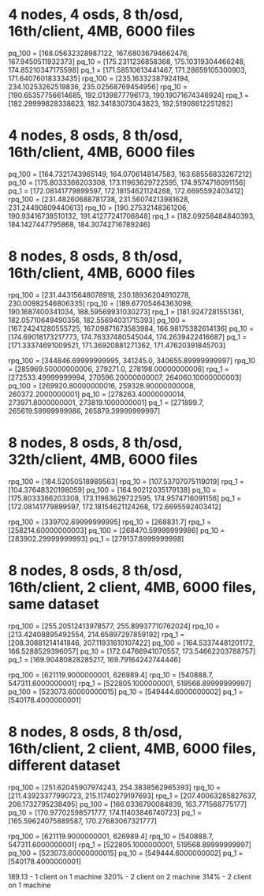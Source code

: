 # 4 nodes, 4 osds, 8 th/osd, 16th/client, 4MB, 6000 files
pq_100 =  [168.05632328987122, 167.68036794662476, 167.9450511932373]
pq_10 =  [175.2311236858368, 175.10319304466248, 174.85210347175598]
pq_1 =  [171.58510613441467, 171.28659105300903, 171.64076018333435]
rpq_100 =  [235.16332387924194, 234.10253262519836, 235.02568769454956]
rpq_10 =  [190.65357756614685, 192.0139877796173, 190.19071674346924]
rpq_1 =  [182.29999828338623, 182.34183073043823, 182.51908612251282]

# 4 nodes, 8 osds, 8 th/osd, 16th/client, 4MB, 6000 files
pq_100 =  [164.7321743965149, 164.0706148147583, 163.68556833267212]
pq_10 =  [175.8033366203308, 173.11963629722595, 174.9574716091156]
pq_1 =  [172.08141779899597, 172.18154621124268, 172.6695592403412]
rpq_100 =  [231.48260688781738, 231.56074213981628, 231.24490809440613]
rpq_10 =  [190.27532148361206, 190.93416738510132, 191.41277241706848]
rpq_1 =  [182.09258484840393, 184.1427447795868, 184.30742716789246]

# 8 nodes, 8 osds, 8 th/osd, 16th/client, 4MB, 6000 files
rpq_100 =  [231.44315648078918, 230.18936204910278, 230.00982546806335]
rpq_10 =  [189.67705464363098, 190.1687400341034, 188.59569931030273]
rpq_1 =  [181.9247281551361, 182.05710649490356, 182.55694031715393]
pq_100 =  [167.24241280555725, 167.09871673583984, 166.98175382614136]
pq_10 =  [174.69018173217773, 174.76337480545044, 174.2639422416687]
pq_1 =  [171.33374691009521, 171.36920881271362, 171.47620391845703]

rpq_100 = [344846.69999999995, 341245.0, 340655.89999999997]
rpq_10 = [285969.50000000006, 279271.0, 278198.00000000006]
rpq_1 = [272533.49999999994, 270596.20000000007, 264060.10000000003]
pq_100 = [269920.80000000016, 259328.90000000008, 260372.2000000001]
pq_10 = [278263.40000000014, 273971.8000000001, 273819.1000000001]
pq_1 = [271899.7, 265619.59999999986, 265879.39999999997]

# 8 nodes, 8 osds, 8 th/osd, 32th/client, 4MB, 6000 files
rpq_100 =  [184.52050518989563]
rpq_10 =  [107.53707075119019]
rpq_1 =  [104.37648320198059]
pq_100 =  [164.90212035179138]
pq_10 =  [175.8033366203308, 173.11963629722595, 174.9574716091156]
pq_1 =  [172.08141779899597, 172.18154621124268, 172.6695592403412]

rpq_100 = [339702.69999999995]
rpq_10 = [268831.7]
rpq_1 = [258214.60000000003]
pq_100 = [268470.59999999986]
pq_10 = [283902.29999999993]
pq_1 = [279137.8999999998]

# 8 nodes, 8 osds, 8 th/osd, 16th/client, 2 client, 4MB, 6000 files, same dataset
rpq_100 = [255.20512413978577, 255.89937710762024]
rpq_10 = [213.42408895492554, 214.65897297859192]
rpq_1 = [208.30881214141846, 207.11931610107422]
pq_100 =  [164.53374481201172, 166.5288529396057]
pq_10 =  [172.04766941070557, 173.54662203788757]
pq_1 =  [169.90480828285217, 169.79164242744446]

rpq_100 = [621119.9000000001, 626989.4]
rpq_10 = [540888.7, 547311.6000000001]
rpq_1 = [522805.1000000001, 519568.89999999997]
pq_100 = [523073.60000000015]
pq_10 = [549444.6000000002]
pq_1 = [540178.4000000001]

# 8 nodes, 8 osds, 8 th/osd, 16th/client, 2 client, 4MB, 6000 files, different dataset

rpq_100 = [251.62045907974243, 254.3838562965393]
rpq_10 = [211.43923377990723, 215.11740279197693]
rpq_1 =  [207.40063285827637, 208.1732795238495]
pq_100 =  [166.0336790084839, 163.771568775177]
pq_10 =  [170.97702598571777, 174.11403846740723]
pq_1 = [165.59624075889587, 170.27683067321777]

rpq_100 = [621119.9000000001, 626989.4]
rpq_10 = [540888.7, 547311.6000000001]
rpq_1 = [522805.1000000001, 519568.89999999997]
pq_100 = [523073.60000000015]
pq_10 = [549444.6000000002]
pq_1 = [540178.4000000001]

<!-- 
# Same as above, just client side...
pq_100 =  [167.24241280555725, 167.09871673583984, 166.98175382614136]
rpqc_100 = [171.913, 166.913, 167.066]
rpqs_100 = [228.249, 235.927, 232.120]  -->

189.13 - 1 client on 1 machine
320% - 2 client on 2 machine
314% - 2 client on 1 machine